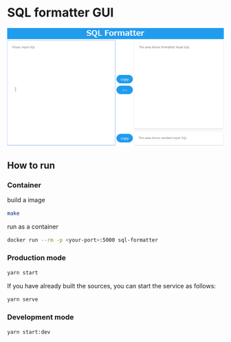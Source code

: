 # SQL formatter GUI

![image](./demo_images/demo.gif)

## How to run

### Container

build a image

```bash
make
```

run as a container

```bash
docker run --rm -p <your-port>:5000 sql-formatter
```

### Production mode

```bash
yarn start
```

If you have already built the sources, you can start the service as follows:

```bash
yarn serve
```

### Development mode

```bash
yarn start:dev
```
